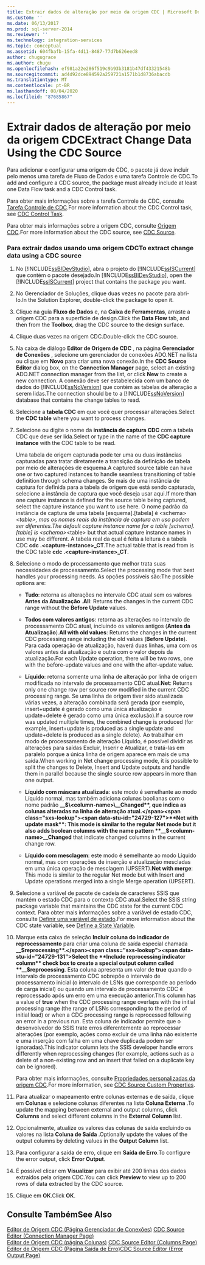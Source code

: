 ```yaml
---
title: Extrair dados de alteração por meio da origem CDC | Microsoft Docs
ms.custom: ''
ms.date: 06/13/2017
ms.prod: sql-server-2014
ms.reviewer: ''
ms.technology: integration-services
ms.topic: conceptual
ms.assetid: 604fbafb-15fa-4d11-8487-77d7b626eed8
author: chugugrace
ms.author: chugu
ms.openlocfilehash: ef981a22e286f519c9b93b3181b47df43321548b
ms.sourcegitcommit: ad4d92dce894592a259721a1571b1d8736abacdb
ms.translationtype: MT
ms.contentlocale: pt-BR
ms.lasthandoff: 08/04/2020
ms.locfileid: "87685867"
---
```

# <a name="extract-change-data-using-the-cdc-source"></a><span data-ttu-id="24729-102">Extrair dados de alteração por meio da origem CDC</span><span class="sxs-lookup"><span data-stu-id="24729-102">Extract Change Data Using the CDC Source</span></span>
  <span data-ttu-id="24729-103">Para adicionar e configurar uma origem de CDC, o pacote já deve incluir pelo menos uma tarefa de Fluxo de Dados e uma tarefa Controle de CDC.</span><span class="sxs-lookup"><span data-stu-id="24729-103">To add and configure a CDC source, the package must already include at least one Data Flow task and a CDC Control task.</span></span>  
  
 <span data-ttu-id="24729-104">Para obter mais informações sobre a tarefa Controle de CDC, consulte [Tarefa Controle de CDC](../control-flow/cdc-control-task.md).</span><span class="sxs-lookup"><span data-stu-id="24729-104">For more information about the CDC Control task, see [CDC Control Task](../control-flow/cdc-control-task.md).</span></span>  
  
 <span data-ttu-id="24729-105">Para obter mais informações sobre a origem CDC, consulte [Origem CDC](cdc-source.md).</span><span class="sxs-lookup"><span data-stu-id="24729-105">For more information about the CDC source, see [CDC Source](cdc-source.md).</span></span>  
  
### <a name="to-extract-change-data-using-a-cdc-source"></a><span data-ttu-id="24729-106">Para extrair dados usando uma origem CDC</span><span class="sxs-lookup"><span data-stu-id="24729-106">To extract change data using a CDC source</span></span>  
  
1.  <span data-ttu-id="24729-107">No [!INCLUDE[ssBIDevStudio](../../includes/ssbidevstudio-md.md)], abra o projeto do [!INCLUDE[ssISCurrent](../../includes/ssiscurrent-md.md)] que contém o pacote desejado.</span><span class="sxs-lookup"><span data-stu-id="24729-107">In [!INCLUDE[ssBIDevStudio](../../includes/ssbidevstudio-md.md)], open the [!INCLUDE[ssISCurrent](../../includes/ssiscurrent-md.md)] project that contains the package you want.</span></span>  
  
2.  <span data-ttu-id="24729-108">No Gerenciador de Soluções, clique duas vezes no pacote para abri-lo.</span><span class="sxs-lookup"><span data-stu-id="24729-108">In the Solution Explorer, double-click the package to open it.</span></span>  
  
3.  <span data-ttu-id="24729-109">Clique na guia **Fluxo de Dados** e, na **Caixa de Ferramentas**, arraste a origem CDC para a superfície de design.</span><span class="sxs-lookup"><span data-stu-id="24729-109">Click the **Data Flow** tab, and then from the **Toolbox**, drag the CDC source to the design surface.</span></span>  
  
4.  <span data-ttu-id="24729-110">Clique duas vezes na origem CDC.</span><span class="sxs-lookup"><span data-stu-id="24729-110">Double-click the CDC source.</span></span>  
  
5.  <span data-ttu-id="24729-111">Na caixa de diálogo **Editor de Origem de CDC** , na página **Gerenciador de Conexões** , selecione um gerenciador de conexões ADO.NET na lista ou clique em **Novo** para criar uma nova conexão.</span><span class="sxs-lookup"><span data-stu-id="24729-111">In the **CDC Source Editor** dialog box, on the **Connection Manager** page, select an existing ADO.NET connection manager from the list, or click **New** to create a new connection.</span></span> <span data-ttu-id="24729-112">A conexão deve ser estabelecida com um banco de dados do [!INCLUDE[ssNoVersion](../../includes/ssnoversion-md.md)] que contém as tabelas de alteração a serem lidas.</span><span class="sxs-lookup"><span data-stu-id="24729-112">The connection should be to a [!INCLUDE[ssNoVersion](../../includes/ssnoversion-md.md)] database that contains the change tables to read.</span></span>  
  
6.  <span data-ttu-id="24729-113">Selecione a **tabela CDC** em que você quer processar alterações.</span><span class="sxs-lookup"><span data-stu-id="24729-113">Select the **CDC table** where you want to process changes.</span></span>  
  
7.  <span data-ttu-id="24729-114">Selecione ou digite o nome da **instância de captura CDC** com a tabela CDC que deve ser lida.</span><span class="sxs-lookup"><span data-stu-id="24729-114">Select or type in the name of the **CDC capture instance** with the CDC table to be read.</span></span>  
  
     <span data-ttu-id="24729-115">Uma tabela de origem capturada pode ter uma ou duas instâncias capturadas para tratar diretamente a transição da definição de tabela por meio de alterações de esquema.</span><span class="sxs-lookup"><span data-stu-id="24729-115">A captured source table can have one or two captured instances to handle seamless transitioning of table definition through schema changes.</span></span> <span data-ttu-id="24729-116">Se mais de uma instância de captura for definida para a tabela de origem que está sendo capturada, selecione a instância de captura que você deseja usar aqui.</span><span class="sxs-lookup"><span data-stu-id="24729-116">If more than one capture instance is defined for the source table being captured, select the capture instance you want to use here.</span></span> <span data-ttu-id="24729-117">O nome padrão da instância de captura de uma tabela [esquema].[tabela] é \<schema>_\<table>, mas os nomes reais da instância de captura em uso podem ser diferentes.</span><span class="sxs-lookup"><span data-stu-id="24729-117">The default capture instance name for a table [schema].[table] is \<schema>_\<table> but that actual capture instance names in use may be different.</span></span> <span data-ttu-id="24729-118">A tabela real da qual é feita a leitura é a tabela CDC **cdc .\<capture-instance>_CT**.</span><span class="sxs-lookup"><span data-stu-id="24729-118">The actual table that is read from is the CDC table **cdc .\<capture-instance>_CT**.</span></span>  
  
8.  <span data-ttu-id="24729-119">Selecione o modo de processamento que melhor trata suas necessidades de processamento.</span><span class="sxs-lookup"><span data-stu-id="24729-119">Select the processing mode that best handles your processing needs.</span></span> <span data-ttu-id="24729-120">As opções possíveis são:</span><span class="sxs-lookup"><span data-stu-id="24729-120">The possible options are:</span></span>  
  
    -   <span data-ttu-id="24729-121">**Tudo**: retorna as alterações no intervalo CDC atual sem os valores **Antes da Atualização** .</span><span class="sxs-lookup"><span data-stu-id="24729-121">**All**: Returns the changes in the current CDC range without the **Before Update** values.</span></span>  
  
    -   <span data-ttu-id="24729-122">**Todos com valores antigos**: retorna as alterações no intervalo de processamento CDC atual, incluindo os valores antigos (**Antes da Atualização**).</span><span class="sxs-lookup"><span data-stu-id="24729-122">**All with old values**: Returns the changes in the current CDC processing range including the old values (**Before Update**).</span></span> <span data-ttu-id="24729-123">Para cada operação de atualização, haverá duas linhas, uma com os valores antes da atualização e outra com o valor depois da atualização.</span><span class="sxs-lookup"><span data-stu-id="24729-123">For each Update operation, there will be two rows, one with the before-update values and one with the after-update value.</span></span>  
  
    -   <span data-ttu-id="24729-124">**Líquido**: retorna somente uma linha de alteração por linha de origem modificada no intervalo de processamento CDC atual.</span><span class="sxs-lookup"><span data-stu-id="24729-124">**Net**: Returns only one change row per source row modified in the current CDC processing range.</span></span> <span data-ttu-id="24729-125">Se uma linha de origem tiver sido atualizada várias vezes, a alteração combinada será gerada (por exemplo, insert+update é gerado como uma única atualização e update+delete é gerado como uma única exclusão).</span><span class="sxs-lookup"><span data-stu-id="24729-125">If a source row was updated multiple times, the combined change is produced (for example, insert+update is produced as a single update and update+delete is produced as a single delete).</span></span> <span data-ttu-id="24729-126">Ao trabalhar em modo de processamento de alteração Líquido, é possível dividir as alterações para saídas Excluir, Inserir e Atualizar, e tratá-las em paralelo porque a única linha de origem aparece em mais de uma saída.</span><span class="sxs-lookup"><span data-stu-id="24729-126">When working in Net change processing mode, it is possible to split the changes to Delete, Insert and Update outputs and handle them in parallel because the single source row appears in more than one output.</span></span>  
  
    -   <span data-ttu-id="24729-127">**Líquido com máscara atualizada**: este modo é semelhante ao modo Líquido normal, mas também adiciona colunas boolianas com o nome padrão **__$\<column-name>\__Changed**, que indica as colunas alteradas na linha de alteração atual.</span><span class="sxs-lookup"><span data-stu-id="24729-127">**Net with update mask**: This mode is similar to the regular Net mode but it also adds boolean columns with the name pattern **__$\<column-name>\__Changed** that indicate changed columns in the current change row.</span></span>  
  
    -   <span data-ttu-id="24729-128">**Líquido com mesclagem**: este modo é semelhante ao modo Líquido normal, mas com operações de inserção e atualização mescladas em uma única operação de mesclagem (UPSERT).</span><span class="sxs-lookup"><span data-stu-id="24729-128">**Net with merge**: This mode is similar to the regular Net mode but with Insert and Update operations merged into a single Merge operation (UPSERT).</span></span>  
  
9. <span data-ttu-id="24729-129">Selecione a variável de pacote de cadeia de caracteres SSIS que mantém o estado CDC para o contexto CDC atual.</span><span class="sxs-lookup"><span data-stu-id="24729-129">Select the SSIS string package variable that maintains the CDC state for the current CDC context.</span></span> <span data-ttu-id="24729-130">Para obter mais informações sobre a variável de estado CDC, consulte [Definir uma variável de estado](define-a-state-variable.md).</span><span class="sxs-lookup"><span data-stu-id="24729-130">For more information about the CDC state variable, see [Define a State Variable](define-a-state-variable.md).</span></span>  
  
10. <span data-ttu-id="24729-131">Marque esta caixa de seleção **Incluir coluna do indicador de reprocessamento** para criar uma coluna de saída especial chamada **__$reprocessing**.</span><span class="sxs-lookup"><span data-stu-id="24729-131">Select the **Include reprocessing indicator column** check box to create a special output column called **__$reprocessing**.</span></span> <span data-ttu-id="24729-132">Esta coluna apresenta um valor de **true** quando o intervalo de processamento CDC sobrepõe o intervalo de processamento inicial (o intervalo de LSNs que corresponde ao período de carga inicial) ou quando um intervalo de processamento CDC é reprocessado após um erro em uma execução anterior.</span><span class="sxs-lookup"><span data-stu-id="24729-132">This column has a value of **true** when the CDC processing range overlaps with the initial processing range (the range of LSNs corresponding to the period of initial load) or when a CDC processing range is reprocessed following an error in a previous run.</span></span> <span data-ttu-id="24729-133">Esta coluna de indicador permite que o desenvolvedor do SSIS trate erros diferentemente ao reprocessar alterações (por exemplo, ações como excluir de uma linha não existente e uma inserção com falha em uma chave duplicada podem ser ignoradas).</span><span class="sxs-lookup"><span data-stu-id="24729-133">This indicator column lets the SSIS developer handle errors differently when reprocessing changes (for example, actions such as a delete of a non-existing row and an insert that failed on a duplicate key can be ignored).</span></span>  
  
     <span data-ttu-id="24729-134">Para obter mais informações, consulte [Propriedades personalizadas da origem CDC](cdc-source-custom-properties.md).</span><span class="sxs-lookup"><span data-stu-id="24729-134">For more information, see [CDC Source Custom Properties](cdc-source-custom-properties.md).</span></span>  
  
11. <span data-ttu-id="24729-135">Para atualizar o mapeamento entre colunas externas e de saída, clique em **Colunas** e selecione colunas diferentes na lista **Coluna Externa** .</span><span class="sxs-lookup"><span data-stu-id="24729-135">To update the mapping between external and output columns, click **Columns** and select different columns in the **External Column** list.</span></span>  
  
12. <span data-ttu-id="24729-136">Opcionalmente, atualize os valores das colunas de saída excluindo os valores na lista **Coluna de Saída** .</span><span class="sxs-lookup"><span data-stu-id="24729-136">Optionally update the values of the output columns by deleting values in the **Output Column** list.</span></span>  
  
13. <span data-ttu-id="24729-137">Para configurar a saída de erro, clique em **Saída de Erro**.</span><span class="sxs-lookup"><span data-stu-id="24729-137">To configure the error output, click **Error Output**.</span></span>  
  
14. <span data-ttu-id="24729-138">É possível clicar em **Visualizar** para exibir até 200 linhas dos dados extraídos pela origem CDC.</span><span class="sxs-lookup"><span data-stu-id="24729-138">You can click **Preview** to view up to 200 rows of data extracted by the CDC source.</span></span>  
  
15. <span data-ttu-id="24729-139">Clique em **OK**.</span><span class="sxs-lookup"><span data-stu-id="24729-139">Click **OK**.</span></span>  
  
## <a name="see-also"></a><span data-ttu-id="24729-140">Consulte Também</span><span class="sxs-lookup"><span data-stu-id="24729-140">See Also</span></span>  
 <span data-ttu-id="24729-141">[Editor de Origem CDC &#40;Página Gerenciador de Conexões&#41;](../cdc-source-editor-connection-manager-page.md) </span><span class="sxs-lookup"><span data-stu-id="24729-141">[CDC Source Editor &#40;Connection Manager Page&#41;](../cdc-source-editor-connection-manager-page.md) </span></span>  
 <span data-ttu-id="24729-142">[Editor de Origem CDC &#40;página Colunas&#41;](../cdc-source-editor-columns-page.md) </span><span class="sxs-lookup"><span data-stu-id="24729-142">[CDC Source Editor &#40;Columns Page&#41;](../cdc-source-editor-columns-page.md) </span></span>  
 [<span data-ttu-id="24729-143">Editor de Origem CDC &#40;Página Saída de Erro&#41;</span><span class="sxs-lookup"><span data-stu-id="24729-143">CDC Source Editor &#40;Error Output Page&#41;</span></span>](../cdc-source-editor-error-output-page.md)  
  
  
